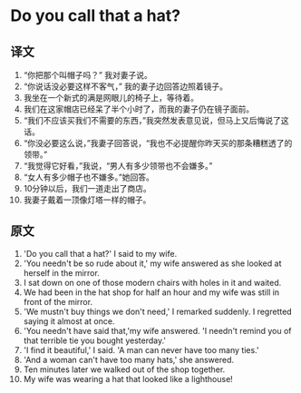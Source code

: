 # Do you call that a hat?

## 译文

1. “你把那个叫帽子吗？” 我对妻子说。
2. “你说话没必要这样不客气，” 我的妻子边回答边照着镜子。
3. 我坐在一个新式的满是网眼儿的椅子上，等待着。
4. 我们在这家帽店已经呆了半个小时了，而我的妻子仍在镜子面前。
5. “我们不应该买我们不需要的东西，”我突然发表意见说，但马上又后悔说了这话。
6. “你没必要这么说，”我妻子回答说，“我也不必提醒你昨天买的那条糟糕透了的领带。”
7. “我觉得它好看，”我说，“男人有多少领带也不会嫌多。”
8. “女人有多少帽子也不嫌多。”她回答。
9. 10分钟以后，我们一道走出了商店。
10. 我妻子戴着一顶像灯塔一样的帽子。

## 原文

1. 'Do you call that a hat?' I said to my wife.
2. 'You needn't be so rude about it,' my wife answered as she looked at herself in the mirror.
3. I sat down on one of those modern chairs with holes in it and waited.
4. We had been in the hat shop for half an hour and my wife was still in front of the mirror.
5. 'We mustn't buy things we don't need,' I remarked suddenly. I regretted saying it almost at once.
6. 'You needn't have said that,'my wife answered. 'I needn't remind you of that terrible tie you bought yesterday.'
7. 'I find it beautiful,' I said. 'A man can never have too many ties.'
8. 'And a woman can't have too many hats,' she answered.
9. Ten minutes later we walked out of the shop together.
10. My wife was wearing a hat that looked like a lighthouse!

